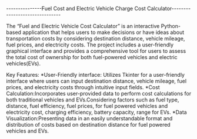 ---------------Fuel Cost and Electric Vehicle Charge Cost Calculator-------------------------------






The “Fuel and Electric Vehicle Cost Calculator” is an interactive Python-based application that helps users to make decisions or have ideas about transportation costs by considering destination distance, vehicle mileage, fuel prices, and electricity costs. The project includes a user-friendly graphical interface and provides a comprehensive tool for users to assess the total cost of ownership for both fuel-powered vehicles and electric vehicles(EVs).

Key Features:
*User-Friendly interface: Utilizes Tkinter for a user-friendly interface where users can input destination distance, vehicle mileage, fuel prices, and electricity costs through intuitive input fields.
*Cost Calculation:Incorporates user-provided data to perform cost calculations for both traditional vehicles and EVs.Considering factors such as fuel type, distance, fuel efficiency, fuel prices, for fuel powered 
  vehicles and electricity cost, charging efficiency, battery capacity, range for EVs.
*Data Visualization:Presenting data in an easily understandable format and distribution of costs based on destination distance for fuel powered vehicles and EVs.

